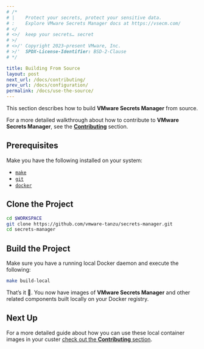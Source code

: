 ```yaml
---
# /*
# |    Protect your secrets, protect your sensitive data.
# :    Explore VMware Secrets Manager docs at https://vsecm.com/
# </
# <>/  keep your secrets… secret
# >/
# <>/' Copyright 2023–present VMware, Inc.
# >/'  SPDX-License-Identifier: BSD-2-Clause
# */

title: Building From Source
layout: post
next_url: /docs/contributing/
prev_url: /docs/configuration/
permalink: /docs/use-the-source/
---
```


This section describes how to build **VMware Secrets Manager** from source.

For a more detailed walkthrough about how to contribute to **VMware Secrets
Manager**, see the [**Contributing**](/docs/contributing/) section.

## Prerequisites

Make you have the following installed on your system:

* [`make`](https://www.gnu.org/software/make/)
* [`git`](https://git-scm.com/)
* [`docker`](https://www.docker.com/)

## Clone the Project

```bash
cd $WORKSPACE
git clone https://github.com/vmware-tanzu/secrets-manager.git
cd secrets-manager
```

## Build the Project

Make sure you have a running local Docker daemon and execute the following:

```bash
make build-local
```

That’s it 🎉. You now have images of **VMware Secrets Manager** and other 
related components built locally on your Docker registry.

## Next Up

For a more detailed guide about how you can use these local container images
in your custer [check out the **Contributing** section](/docs/contributing/).




















